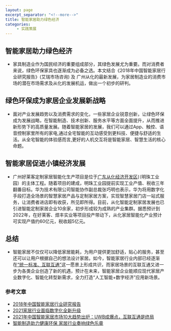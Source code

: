 ```yaml
---
layout: page
excerpt_separator: "<!--more-->"
title: 智能家居助力绿色经济
categories:
     - 实践策展
---  
```

## 智能家居助力绿色经济

- 家具制造业作为国民经济的重要组成部分，其绿色发展尤为重要。而对消费者来说，绿色环保家具也逐渐成为必备之选。本文结合《2018年中国智能家居行业研究报告》(艾瑞市场咨询) 及 广州从化的最新发展，为家居制造业的消费市场的潜在市场需求及从化的发展机运，做出一个初步的研判。
<!--more-->
## 绿色环保成为家居企业发展新战略
- 面对产业发展趋势以及消费需求的变化，一些家居企业锐意创新，让绿色环保成为发展战略，在智能制造、技术创新、服务水平等方面全面提升，从而推进新形势下的高质量发展。随着智能家居的发展，我们可以通过App、触控、语音控制家里所有的家电,通过全宅智能的互动感受到更科技、便捷与舒适的生活。从全宅智能的体验感而言,更好的人机交互将是智能家居、智慧生活的核心命题。

## 智能家居促进小镇经济发展

- 广州好莱客定制家居智能化生产项目是位于[广东从化经济开发区]( https://new.qq.com/rain/a/20210330A01J4X00 )(（明珠工业园）的主体工程。随着项目的建成，明珠工业园提前实现工业产值、税收三年翻番目标。华为技术有限公司智能协作副总裁张巧明也表示，华为将用数字化手段打造全场景的智慧家居产品与定制家居方案，实现智慧家居门店一站式服务，让消费者进店即有收获，所见即所得。目前，从化智能定制家居发展也已引进智能定制家居企业10余家，初步形成较为成熟的产业集群。据悉预计到2022年，在好莱客、煜丰实业等项目投产带动下，从化家居智能化产业预计可实现产值约60亿元，税收超5亿元。
## 总结
- 智能家居不仅仅可以降低家居能耗，为用户提供更加舒适，贴心的服务，甚至还可以让用户根据自己的想法设计家居。如今，智能家居行业内部已经逐渐在[“统一标准、互联互通”]( https://36kr.com/p/1103772400995075)这一愿景上形成共识，而家居场景的互联互通又进一步为各类企业创造了新的机遇，预计在未来，智能家居企业能顺应现代家居产业数字化、智能化转型新需求，全力打造“人工智能+数字经济”应用新场景。



### 参考文章
- [2018年中国智能家居行业研究报告](http://report.iresearch.cn/report_pdf.aspx?id=3256)
- [2021家居行业面临数字化全新升级]( https://www.cnzhengmu.com/news/hangye/108165.html)
- [2021年中国智能家居市场10大趋势出炉：UWB成爆点，互联互通是终局]( https://36kr.com/p/1103772400995075)
- [智能制造助力健康环保 家居行业奏响绿色乐章]( https://new.qq.com/omn/20201201/20201201A05T5600.html)
